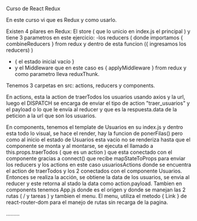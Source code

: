 Curso de React Redux

En este curso vi que es Redux y como usarlo.

Existen 4 pilares en Redux: El store ( que lo unicio en index.js el principal ) y tiene 3 parametros en este ejercicio:
-los reducers ( donde importamos { combineReducers } from redux y dentro de esta funcion ({ ingresamos los reducers) )

- { el estado inicial vacío }
- y el Middleware que en este caso es { applyMiddleware } from redux y como parametro lleva reduxThunk.

Tenemos 3 carpetas en src: actions, reducers y components.

En actions, esta la action de traerTodos los usuarios usando axios y la url, luego el DISPATCH se encarga de enviar el tipo de action "traer_usuarios" y el payload o lo que le envía al reducer y que es la respuesta.data de la peticion a la url que son los usuarios.

En components, tenemos el template de Usuarios en su index.js y dentro esta todo lo visual, se hace el render, hay la funcion de ponerFilas() pero como al inicio el estado de Usuarios esta vacio no se renderiza hasta que el componente se monta y al montarse, se ejecuta el llamado a this.props.traerTodos ( que es un action ) que esta conectado con el componente gracias a connect() que recibe mapStateToProps para enviar los reducers y los actions en este caso usuariosActions donde se encuentra el action de traerTodos y los 2 conectados con el componente Usuarios. Entonces se realiza la acción, se obtiene la data de los usuarios, se envia al reducer y este retorna al stado la data como action.payload.
Tambien en components tenemos App.js donde es el origen y donde se manejan las 2 rutas ( / y tareas ) y tambien el menu.
El menu, utiliza el metodo { Link } de react-router-dom para el manejo de rutas sin recarga de la pagina.

.........
